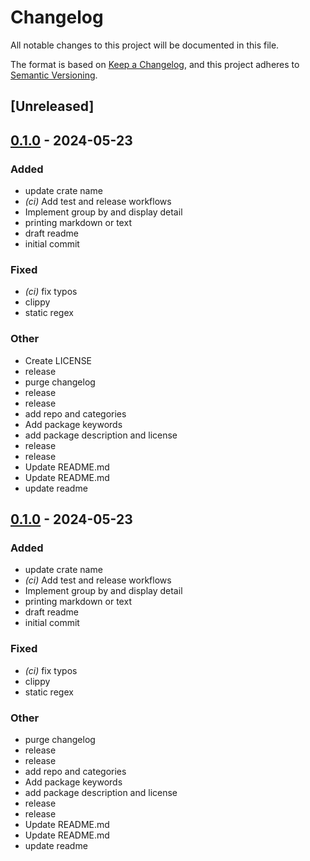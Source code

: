 # Changelog

All notable changes to this project will be documented in this file.

The format is based on [Keep a Changelog](https://keepachangelog.com/en/1.0.0/),
and this project adheres to [Semantic Versioning](https://semver.org/spec/v2.0.0.html).

## [Unreleased]

## [0.1.0](https://github.com/timonv/dowhatagain/releases/tag/v0.1.0) - 2024-05-23

### Added
- update crate name
- *(ci)* Add test and release workflows
- Implement group by and display detail
- printing markdown or text
- draft readme
- initial commit

### Fixed
- *(ci)* fix typos
- clippy
- static regex

### Other
- Create LICENSE
- release
- purge changelog
- release
- release
- add repo and categories
- Add package keywords
- add package description and license
- release
- release
- Update README.md
- Update README.md
- update readme

## [0.1.0](https://github.com/timonv/dowhatagain/releases/tag/v0.1.0) - 2024-05-23

### Added
- update crate name
- *(ci)* Add test and release workflows
- Implement group by and display detail
- printing markdown or text
- draft readme
- initial commit

### Fixed
- *(ci)* fix typos
- clippy
- static regex

### Other
- purge changelog
- release
- release
- add repo and categories
- Add package keywords
- add package description and license
- release
- release
- Update README.md
- Update README.md
- update readme
